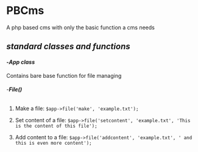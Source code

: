 # PBCms
A php based cms with only the basic function a cms needs

## _standard classes and functions_

#### -_App class_
Contains bare base function for file managing

###### -__File()__

1. Make a file:
```$app->file('make', 'example.txt');```

2. Set content of a file:
```$app->file('setcontent', 'example.txt', 'This is the content of this file');```

3. Add content to a file:
```$app->file('addcontent', 'example.txt', ' and this is even more content');```

